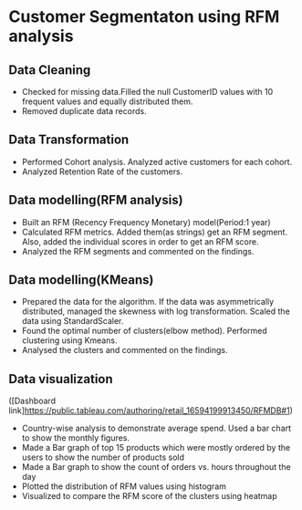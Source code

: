 # Customer Segmentaton using RFM analysis

## Data Cleaning
* Checked for missing data.Filled the null CustomerID values with 10 frequent values and equally distributed them.
* Removed duplicate data records.

## Data Transformation
* Performed Cohort analysis. Analyzed active customers for each cohort.
* Analyzed Retention Rate of the customers.

## Data modelling(RFM analysis)
* Built an RFM (Recency Frequency Monetary) model(Period:1 year)
* Calculated RFM metrics. Added them(as strings) get an RFM segment. Also, added the individual scores in order to get an RFM score.
* Analyzed the RFM segments and commented on the findings.

## Data modelling(KMeans)
* Prepared the data for the algorithm. If the data was asymmetrically distributed, managed the skewness with log transformation. Scaled the data using StandardScaler.
* Found the optimal number of clusters(elbow method). Performed clustering using Kmeans.
* Analysed the clusters and commented on the findings.

## Data visualization
([Dashboard link]https://public.tableau.com/authoring/retail_16594199913450/RFMDB#1)
* Country-wise analysis to demonstrate average spend. Used a bar chart to show the monthly figures.
* Made a Bar graph of top 15 products which were mostly ordered by the users to show the number of products sold
* Made a Bar graph to show the count of orders vs. hours throughout the day
* Plotted the distribution of RFM values using histogram
* Visualized to compare the RFM score of the clusters using heatmap
